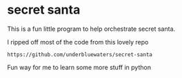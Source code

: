 # secret santa

This is a fun little program to help orchestrate secret santa.

I ripped off most of the code from this lovely repo

	https://github.com/underbluewaters/secret-santa
	
Fun way for me to learn some more stuff in python